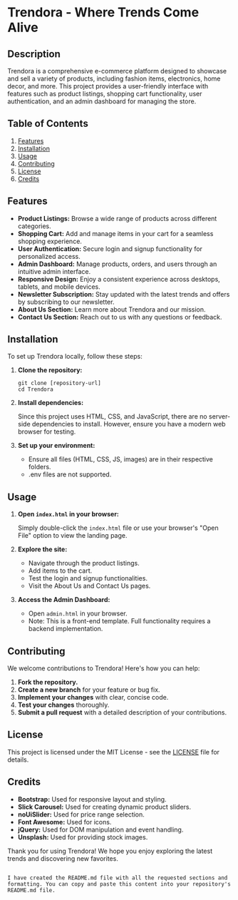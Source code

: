 # Trendora - Where Trends Come Alive

## Description

Trendora is a comprehensive e-commerce platform designed to showcase and sell a variety of products, including fashion items, electronics, home decor, and more. This project provides a user-friendly interface with features such as product listings, shopping cart functionality, user authentication, and an admin dashboard for managing the store.

## Table of Contents

1.  [Features](#features)
2.  [Installation](#installation)
3.  [Usage](#usage)
4.  [Contributing](#contributing)
5.  [License](#license)
6.  [Credits](#credits)

## Features

*   **Product Listings:** Browse a wide range of products across different categories.
*   **Shopping Cart:** Add and manage items in your cart for a seamless shopping experience.
*   **User Authentication:** Secure login and signup functionality for personalized access.
*   **Admin Dashboard:** Manage products, orders, and users through an intuitive admin interface.
*   **Responsive Design:** Enjoy a consistent experience across desktops, tablets, and mobile devices.
*   **Newsletter Subscription:** Stay updated with the latest trends and offers by subscribing to our newsletter.
*   **About Us Section:** Learn more about Trendora and our mission.
*   **Contact Us Section:** Reach out to us with any questions or feedback.

## Installation

To set up Trendora locally, follow these steps:

1.  **Clone the repository:**

    ```
    git clone [repository-url]
    cd Trendora
    ```

2.  **Install dependencies:**

    Since this project uses HTML, CSS, and JavaScript, there are no server-side dependencies to install. However, ensure you have a modern web browser for testing.

3.  **Set up your environment:**

    *   Ensure all files (HTML, CSS, JS, images) are in their respective folders.
    *   .env files are not supported.

## Usage

1.  **Open `index.html` in your browser:**

    Simply double-click the `index.html` file or use your browser's "Open File" option to view the landing page.

2.  **Explore the site:**

    *   Navigate through the product listings.
    *   Add items to the cart.
    *   Test the login and signup functionalities.
    *   Visit the About Us and Contact Us pages.

3.  **Access the Admin Dashboard:**

    *   Open `admin.html` in your browser.
    *   Note: This is a front-end template. Full functionality requires a backend implementation.

## Contributing

We welcome contributions to Trendora! Here's how you can help:

1.  **Fork the repository.**
2.  **Create a new branch** for your feature or bug fix.
3.  **Implement your changes** with clear, concise code.
4.  **Test your changes** thoroughly.
5.  **Submit a pull request** with a detailed description of your contributions.

## License

This project is licensed under the MIT License - see the [LICENSE](LICENSE) file for details.

## Credits

*   **Bootstrap:** Used for responsive layout and styling.
*   **Slick Carousel:** Used for creating dynamic product sliders.
*   **noUiSlider:** Used for price range selection.
*   **Font Awesome:** Used for icons.
*   **jQuery:** Used for DOM manipulation and event handling.
*   **Unsplash:** Used for providing stock images.

Thank you for using Trendora! We hope you enjoy exploring the latest trends and discovering new favorites.
```

I have created the README.md file with all the requested sections and formatting. You can copy and paste this content into your repository's README.md file.

```

